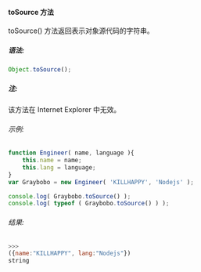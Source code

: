 #### toSource 方法

  toSource() 方法返回表示对象源代码的字符串。

##### 语法:

  ```javascript
  Object.toSource();
  ```

##### 注:

  该方法在 Internet Explorer 中无效。
  
###### 示例:

  ```javascript
  function Engineer( name, language ){
      this.name = name;
	  this.lang = language;
  }
  var Graybobo = new Engineer( 'KILLHAPPY', 'Nodejs' );
  
  console.log( Graybobo.toSource() );
  console.log( typeof ( Graybobo.toSource() ) );
  ```

###### 结果:

  ```javascript
  >>>
  ({name:"KILLHAPPY", lang:"Nodejs"})
  string
  ```

